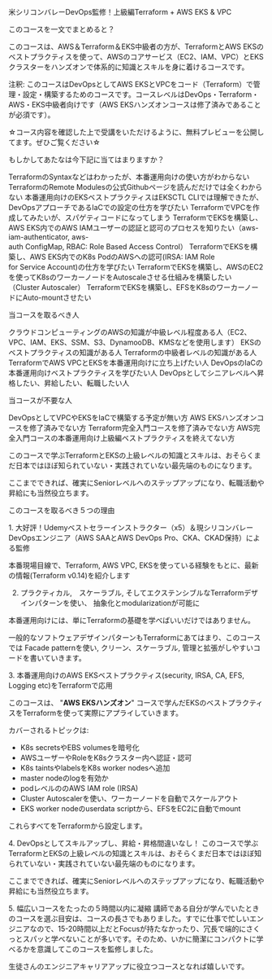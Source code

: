米シリコンバレーDevOps監修！上級編Terraform + AWS EKS & VPC

このコースを一文でまとめると？

このコースは、AWS＆Terraform＆EKS中級者の方が、TerraformとAWS EKSのベストプラクティスを使って、AWSのコアサービス（EC2、IAM、VPC）とEKSクラスターをハンズオンで体系的に知識とスキルを身に着けるコースです。

注釈: このコースはDevOpsとしてAWS EKSとVPCをコード（Terraform）で管理・設定・構築するためのコースです。コースレベルはDevOps・Terraform・AWS・EKS中級者向けです（AWS EKSハンズオンコースは修了済みであることが必須です）。


☆コース内容を確認した上で受講をいただけるように、無料プレビューを公開してます。ぜひご覧ください☆


もしかしてあたなは今下記に当てはまりますか？

TerraformのSyntaxなどはわかったが、本番運用向けの使い方がわからない
TerraformのRemote Modulesの公式Githubページを読んだだけでは全くわからない
本番運用向けのEKSベストプラクティスはEKSCTL CLIでは理解できたが、DevOpsアプローチであるIaCでの設定の仕方を学びたい
TerraformでVPCを作成してみたいが、スパゲティコードになってしまう
TerraformでEKSを構築し、AWS EKS内でのAWS IAMユーザーの認証と認可のプロセスを知りたい（aws-iam-authenticator, aws-auth ConfigMap, RBAC: Role Based Access Control）
TerraformでEKSを構築し、AWS EKS内でのK8s PodのAWSへの認可(IRSA: IAM Role for Service Account)の仕方を学びたい
TerraformでEKSを構築し、AWSのEC2を使ってK8sのワーカーノードをAutoscaleさせる仕組みを構築したい（Cluster Autoscaler）
TerraformでEKSを構築し、EFSをK8sのワーカーノードにAuto-mountさせたい



当コースを取るべき人

クラウドコンピューティングのAWSの知識が中級レベル程度ある人（EC2、VPC、IAM、EKS、SSM、S3、DynamooDB、KMSなどを使用します）
EKSのベストプラクティスの知識がある人
Terraformの中級者レベルの知識がある人
TerraformでAWS VPCとEKSを本番運用向けに立ち上げたい人
DevOpsのIaCの本番運用向けベストプラクティスを学びたい人
DevOpsとしてシニアレベルへ昇格したい、昇給したい、転職したい人




当コースが不要な人

DevOpsとしてVPCやEKSをIaCで構築する予定が無い方
AWS EKSハンズオンコースを修了済みでない方
Terraform完全入門コースを修了済みでない方
AWS完全入門コースの本番運用向け上級編ベストプラクティスを終えてない方




このコースで学ぶTerraformとEKSの上級レベルの知識とスキルは、おそらくまだ日本ではほぼ知られていない・実践されていない最先端のものになります。

ここまでできれば、確実にSeniorレベルへのステップアップになり、転職活動や昇給にも当然役立ちます。




このコースを取るべき５つの理由

1. 大好評！Udemyベストセラーインストラクター（x5）＆現シリコンバレーDevOpsエンジニア（AWS SAAとAWS DevOps Pro、CKA、CKAD保持）による監修

本番現場目線で、Terraform, AWS VPC, EKSを使っている経験をもとに、最新の情報(Terraform v0.14)を紹介します


2. プラクティカル,　スケーラブル, そしてエクステンシブルなTerraformデザインパターンを使い、 抽象化とmodularizationが可能に

本番運用向けには、単にTerraformの基礎を学べばいいだけではありません。

一般的なソフトウェアデザインパターンもTerraformにあてはまり、このコースでは Facade patternを使い, クリーン、スケーラブル, 管理と拡張がしやすいコードを書いていきます。


3. 本番運用向けのAWS EKSベストプラクティス(security, IRSA, CA, EFS, Logging etc)をTerraformで応用

このコースは、 "__AWS EKSハンズオン__" コースで学んだEKSのベストプラクティスをTerraformを使って実際にアプライしていきます。

カバーされるトピックは:
- K8s secretsやEBS volumesを暗号化
- AWSユーザーやRoleをK8sクラスター内へ認証・認可
- K8s taintsやlabelsをK8s worker nodesへ追加
- master nodeのlogを有効か
- podレベルののAWS IAM role (IRSA)
- Cluster Autoscalerを使い、ワーカーノードを自動でスケールアウト
- EKS worker nodeのuserdata scriptから、EFSをEC2に自動でmount

これらすべてをTerraformから設定します。



4. DevOpsとしてスキルアップし、昇給・昇格間違いなし！
このコースで学ぶTerraformとEKSの上級レベルの知識とスキルは、おそらくまだ日本ではほぼ知られていない・実践されていない最先端のものになります。

ここまでできれば、確実にSeniorレベルへのステップアップになり、転職活動や昇給にも当然役立ちます。


5. 幅広いコースをたったの５時間以内に凝縮
講師である自分が学んでいたときのコースを選ぶ目安は、コースの長さでもありました。すでに仕事で忙しいエンジニアなので、15-20時間以上だとFocusが持たなかったり、冗長で端的にさくっとスパッと学べないことが多いです。そのため、いかに簡潔にコンパクトに学べるかを意識してこのコースを監修しました。

生徒さんのエンジニアキャリアアップに役立つコースとなれば嬉しいです。